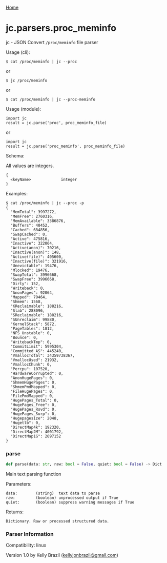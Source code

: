 [Home](https://kellyjonbrazil.github.io/jc/)
<a id="jc.parsers.proc_meminfo"></a>

# jc.parsers.proc\_meminfo

jc - JSON Convert `/proc/meminfo` file parser

Usage (cli):

    $ cat /proc/meminfo | jc --proc

or

    $ jc /proc/meminfo

or

    $ cat /proc/meminfo | jc --proc-meminfo

Usage (module):

    import jc
    result = jc.parse('proc', proc_meminfo_file)

or

    import jc
    result = jc.parse('proc_meminfo', proc_meminfo_file)

Schema:

All values are integers.

    {
      <keyName>             integer
    }

Examples:

    $ cat /proc/meminfo | jc --proc -p
    {
      "MemTotal": 3997272,
      "MemFree": 2760316,
      "MemAvailable": 3386876,
      "Buffers": 40452,
      "Cached": 684856,
      "SwapCached": 0,
      "Active": 475816,
      "Inactive": 322064,
      "Active(anon)": 70216,
      "Inactive(anon)": 148,
      "Active(file)": 405600,
      "Inactive(file)": 321916,
      "Unevictable": 19476,
      "Mlocked": 19476,
      "SwapTotal": 3996668,
      "SwapFree": 3996668,
      "Dirty": 152,
      "Writeback": 0,
      "AnonPages": 92064,
      "Mapped": 79464,
      "Shmem": 1568,
      "KReclaimable": 188216,
      "Slab": 288096,
      "SReclaimable": 188216,
      "SUnreclaim": 99880,
      "KernelStack": 5872,
      "PageTables": 1812,
      "NFS_Unstable": 0,
      "Bounce": 0,
      "WritebackTmp": 0,
      "CommitLimit": 5995304,
      "Committed_AS": 445240,
      "VmallocTotal": 34359738367,
      "VmallocUsed": 21932,
      "VmallocChunk": 0,
      "Percpu": 107520,
      "HardwareCorrupted": 0,
      "AnonHugePages": 0,
      "ShmemHugePages": 0,
      "ShmemPmdMapped": 0,
      "FileHugePages": 0,
      "FilePmdMapped": 0,
      "HugePages_Total": 0,
      "HugePages_Free": 0,
      "HugePages_Rsvd": 0,
      "HugePages_Surp": 0,
      "Hugepagesize": 2048,
      "Hugetlb": 0,
      "DirectMap4k": 192320,
      "DirectMap2M": 4001792,
      "DirectMap1G": 2097152
    }

<a id="jc.parsers.proc_meminfo.parse"></a>

### parse

```python
def parse(data: str, raw: bool = False, quiet: bool = False) -> Dict
```

Main text parsing function

Parameters:

    data:        (string)  text data to parse
    raw:         (boolean) unprocessed output if True
    quiet:       (boolean) suppress warning messages if True

Returns:

    Dictionary. Raw or processed structured data.

### Parser Information
Compatibility:  linux

Version 1.0 by Kelly Brazil (kellyjonbrazil@gmail.com)
